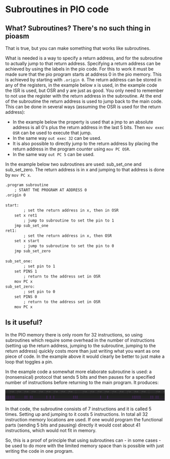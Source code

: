 # Subroutines in PIO code

## What? Subroutines? There's no such thing in pioasm
That is true, but you can make something that works like subroutines.

What is needed is a way to specify a return address, and for the subroutine to actually jump to that return address.
Specifying a return address can be achieved by using the labels in the pio code. For this to work it must be made sure that the pio program starts at address 0 in the pio memory. This is achieved by starting with `.origin 0`. The return address can be stored in any of the registers, in the example below x is used, in the example code the ISR is used, but OSR and y are just as good. You only need to remember to not use the register with the return address in the subroutine. At the end of the subroutine the return address is used to jump back to the main code. This can be done in several ways (assuming the OSR is used for the return address): 
- In the example below the property is used that a jmp to an absolute address is all 0's plus the return address in the last 5 bits. Then `mov exec OSR` can be used to execute that jump.
- In the same way `out exec 32` can be used.
- It is also possible to directly jump to the return address by placing the return address in the program counter using `mov PC OSR`.
- In the same way `out PC 5` can be used.

In the example below two subroutines are used: sub_set_one and sub_set_zero. The return address is in x and jumping to that address is done by `mov PC x`. 
```
.program subroutine
    ; START THE PROGRAM AT ADDRESS 0
.origin 0

start:
        ; set the return address in x, then in OSR
    set x ret1
        ; jump to subroutine to set the pin to 1
    jmp sub_set_one
ret1:
        ; set the return address in x, then OSR
    set x start
        ; jump to subroutine to set the pin to 0
    jmp sub_set_zero

sub_set_one:
        ; set pin to 1
    set PINS 1
        ; return to the address set in OSR
    mov PC x
sub_set_zero:
        ; set pin to 0
    set PINS 0
        ; return to the address set in OSR
    mov PC x
```

## Is it useful?
In the PIO memory there is only room for 32 instructions, so using subroutines which require some overhead in the number of instructions (setting up the return address, jumping to the subroutine, jumping to the return address) quickly costs more than just writing what you want as one piece of code. In the example above it would clearly be better to just make a loop that toggles a pin.

In the example code a somewhat more elaborate subroutine is used: a (nonsensical) protocol that sends 5 bits and then pauses for a specified number of instructions before returning to the main program. It produces:

<img src="code_output.png" width="900">

In that code, the subroutine consists of 7 instructions and it is called 5 times. Setting up and jumping to it costs 5 instructions. In total all 32 instruction memory locations are used. If one would program the functional parts (sending 5 bits and pausing) directly it would cost about 41 instructions, which would not fit in memory. 

So, this is a proof of principle that using subroutines can - in some cases - be used to do more with the limited memory space than is possible with just writing the code in one program.